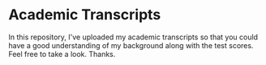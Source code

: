 # Academic Transcripts 

In this repository, I've uploaded my academic transcripts so that you could have a good understanding of my background along with the test scores. Feel free to take a look. Thanks. 
